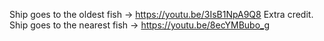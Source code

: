 Ship goes to the oldest fish -> https://youtu.be/3IsB1NpA9Q8
Extra credit. Ship goes to the nearest fish -> https://youtu.be/8ecYMBubo_g

